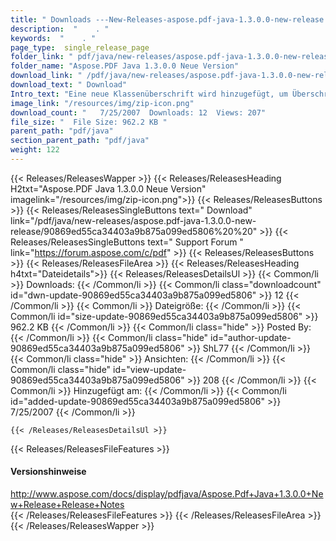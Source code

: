```yaml
---
title: " Downloads ---New-Releases-aspose.pdf-java-1.3.0.0-new-release . "
description:  "    . " 
keywords:  "    . " 
page_type:  single_release_page
folder_link: " pdf/java/new-releases/aspose.pdf-java-1.3.0.0-new-release/"
folder_name: "Aspose.PDF Java 1.3.0.0 Neue Version"
download_link: " /pdf/java/new-releases/aspose.pdf-java-1.3.0.0-new-release/90869ed55ca34403a9b875a099ed5806"
download_text: " Download"
Intro_text: "Eine neue Klassenüberschrift wird hinzugefügt, um Überschriften in PDF-Dokumenten zu unterstützen ..."
image_link: "/resources/img/zip-icon.png"
download_count: "   7/25/2007  Downloads: 12  Views: 207"
file_size: "  File Size: 962.2 KB "
parent_path: "pdf/java"
section_parent_path: "pdf/java"
weight: 122
---
```


{{< Releases/ReleasesWapper >}}
  {{< Releases/ReleasesHeading H2txt="Aspose.PDF Java 1.3.0.0 Neue Version" imagelink="/resources/img/zip-icon.png">}}
  {{< Releases/ReleasesButtons >}}
    {{< Releases/ReleasesSingleButtons text=" Download" link="/pdf/java/new-releases/aspose.pdf-java-1.3.0.0-new-release/90869ed55ca34403a9b875a099ed5806%20%20" >}}
    {{< Releases/ReleasesSingleButtons text=" Support Forum " link="https://forum.aspose.com/c/pdf" >}}
  {{< Releases/ReleasesButtons >}}
  {{< Releases/ReleasesFileArea >}}
    {{< Releases/ReleasesHeading h4txt="Dateidetails">}}
    {{< Releases/ReleasesDetailsUl >}}
            {{< Common/li >}} Downloads: {{< /Common/li >}}
      {{< Common/li class="downloadcount" id="dwn-update-90869ed55ca34403a9b875a099ed5806" >}} 12 {{< /Common/li >}}
      {{< Common/li >}} Dateigröße: {{< /Common/li >}}
      {{< Common/li id="size-update-90869ed55ca34403a9b875a099ed5806" >}} 962.2 KB {{< /Common/li >}} 
      {{< Common/li  class="hide" >}} Posted By: {{< /Common/li >}} 
      {{< Common/li class="hide" id="author-update-90869ed55ca34403a9b875a099ed5806" >}} ShL77 {{< /Common/li >}}
      {{< Common/li class="hide" >}} Ansichten: {{< /Common/li >}}
      {{< Common/li class="hide" id="view-update-90869ed55ca34403a9b875a099ed5806" >}} 208 {{< /Common/li >}}
      {{< Common/li >}} Hinzugefügt am: {{< /Common/li >}}
      {{< Common/li id="added-update-90869ed55ca34403a9b875a099ed5806" >}} 7/25/2007 {{< /Common/li >}} 

    {{< /Releases/ReleasesDetailsUl >}}

  {{< Releases/ReleasesFileFeatures >}}
      <h4>Versionshinweise</h4><div> <a href="http://www.aspose.com/docs/display/pdfjava/Aspose.Pdf+Java+1.3.0.0+New+Release+Release+Notes">http://www.aspose.com/docs/display/pdfjava/Aspose.Pdf+Java+1.3.0.0+New+Release+Release+Notes</a></div>
  {{< /Releases/ReleasesFileFeatures >}}
 {{< /Releases/ReleasesFileArea >}}
{{< /Releases/ReleasesWapper >}}



